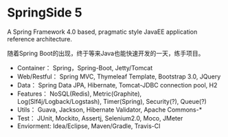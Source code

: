 SpringSide 5
===========

A Spring Framework 4.0 based, pragmatic style JavaEE application reference architecture. 

随着Spring Boot的出现，终于等来Java也能快速开发的一天，练手项目。

* Container： Spring，Spring-Boot, Jetty/Tomcat
* Web/Restful： Spring MVC, Thymeleaf Template, Bootstrap 3.0, JQuery
* Data： Spring Data JPA, Hibernate, Tomcat-JDBC connection pool, H2
* Features： NoSQL(Redis), Metric(Graphite), Log(Slf4j/Logback/Logstash), Timer(Spring), Security(?), Queue(?)
* Utils： Guava, Jackson, Hibernate Validator, Apache Commons-*    
* Test： JUnit, Mockito, Assertj, Selenium2.0, Moco, JMeter 
* Enviorment:  Idea/Eclipse, Maven/Gradle, Travis-CI





